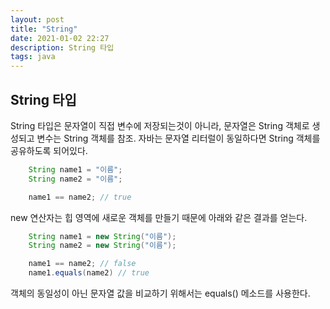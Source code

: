 ```yaml
---
layout: post   
title: "String"   
date: 2021-01-02 22:27   
description: String 타입   
tags: java
---
```


## String 타입

String 타입은 문자열이 직접 변수에 저장되는것이 아니라, 문자열은 String 객체로 생성되고 변수는 String 객체를 참조.
자바는 문자열 리터럴이 동일하다면 String 객체를 공유하도록 되어있다.
```java
    String name1 = "이름";
    String name2 = "이름";

    name1 == name2; // true
```

new 연산자는 힙 영역에 새로운 객체를 만들기 때문에 아래와 같은 결과를 얻는다.
```java
    String name1 = new String("이름");
    String name2 = new String("이름");

    name1 == name2; // false
    name1.equals(name2) // true
```
객체의 동일성이 아닌 문자열 값을 비교하기 위해서는 equals() 메소드를 사용한다. 